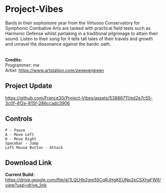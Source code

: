 # Project-Vibes
Bards in their sophomore year from the Virtuoso Conservatory for Symphonic Combative Arts are tasked with practical field tests such as Harmonic Defense whilst partaking in a traditional pilgrimage to attain their sound. Listen to their song for it tells tall tales of their travels and growth and unravel the dissonance against the bardic oath.
<br/><br/><br/>
<b>Credits:</b><br/>
Programmer: me<br/>
Artist: https://www.artstation.com/zenevergreen
## Project Update


https://github.com/France30/Project-Vibes/assets/53886711/ed2e7c55-3c0f-4f2e-815f-286ccadc3906



## Controls
```
P - Pause
A - Move Left
D - Move Right
Spacebar - Jump
Left Mouse Button - Attack
```
## Download Link
<b>Current Build:</b> https://drive.google.com/file/d/1LQLHb2gm55CqRJHgKEUNp2eCSXhaFWlf/view?usp=drive_link
